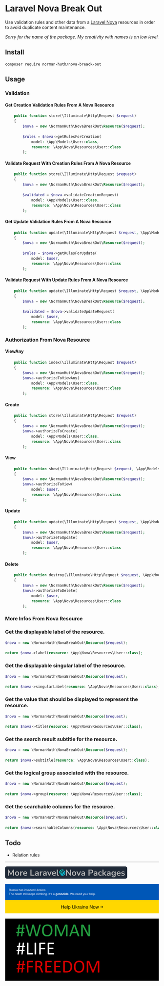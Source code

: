 # Laravel Nova Break Out

Use validation rules and other data from a [Laravel Nova](https://nova.laravel.com/) resources in order to avoid
duplicate content maintenance.

_Sorry for the name of the package. My creativity with names is on low level._

## Install

```shell
composer require norman-huth/nova-breack-out
```

## Usage

### Validation

#### Get Creation Validation Rules From A Nova Resource

```php
    public function store(\Illuminate\Http\Request $request)
    {
        $nova = new \NormanHuth\NovaBreakOut\Resource($request);

        $rules = $nova->getRulesForCreation(
            model: \App\Models\User::class,
            resource: \App\Nova\Resources\User::class
        );
```

#### Validate Request With Creation Rules From A Nova Resource

```php
    public function store(\Illuminate\Http\Request $request)
    {
        $nova = new \NormanHuth\NovaBreakOut\Resource($request);

        $validated = $nova->validateCreationRequest(
            model: \App\Models\User::class,
            resource: \App\Nova\Resources\User::class
        );
```

#### Get Update Validation Rules From A Nova Resource

```php
    public function update(\Illuminate\Http\Request $request, \App\Models\User $user)
    {
        $nova = new \NormanHuth\NovaBreakOut\Resource($request);

        $rules = $nova->getRulesForUpdate(
            model: $user,
            resource: \App\Nova\Resources\User::class
        );
```

#### Validate Request With Update Rules From A Nova Resource

```php
    public function update(\Illuminate\Http\Request $request, \App\Models\User $user)
    {
        $nova = new \NormanHuth\NovaBreakOut\Resource($request);

        $validated = $nova->validateUpdateRequest(
            model: $user,
            resource: \App\Nova\Resources\User::class
        );
```

### Authorization From Nova Resource

#### ViewAny

```php
    public function index(\Illuminate\Http\Request $request)
    {
        $nova = new \NormanHuth\NovaBreakOut\Resource($request);
        $nova->authorizeToViewAny(
            model: \App\Models\User::class,
            resource: \App\Nova\Resources\User::class
        );
```

#### Create

```php
    public function store(\Illuminate\Http\Request $request)
    {
        $nova = new \NormanHuth\NovaBreakOut\Resource($request);
        $nova->authorizeToCreate(
            model: \App\Models\User::class,
            resource: \App\Nova\Resources\User::class
        );
```

#### View

```php
    public function show(\Illuminate\Http\Request $request, \App\Models\User $user)
    {
        $nova = new \NormanHuth\NovaBreakOut\Resource($request);
        $nova->authorizeToView(
            model: $user,
            resource: \App\Nova\Resources\User::class
        );
```

#### Update

```php
    public function update(\Illuminate\Http\Request $request, \App\Models\User $user)
    {
        $nova = new \NormanHuth\NovaBreakOut\Resource($request);
        $nova->authorizeToUpdate(
            model: $user,
            resource: \App\Nova\Resources\User::class
        );
```

#### Delete

```php
    public function destroy(\Illuminate\Http\Request $request, \App\Models\User $user)
    {
        $nova = new \NormanHuth\NovaBreakOut\Resource($request);
        $nova->authorizeToDelete(
            model: $user,
            resource: \App\Nova\Resources\User::class
        );
```

### More Infos From Nova Resource

### Get the displayable label of the resource.

```php
$nova = new \NormanHuth\NovaBreakOut\Resource($request);

return $nova->label(resource: \App\Nova\Resources\User::class);
```

### Get the displayable singular label of the resource.

```php
$nova = new \NormanHuth\NovaBreakOut\Resource($request);

return $nova->singularLabel(resource: \App\Nova\Resources\User::class);
```

### Get the value that should be displayed to represent the resource.

```php
$nova = new \NormanHuth\NovaBreakOut\Resource($request);

return $nova->title(resource: \App\Nova\Resources\User::class);
```

### Get the search result subtitle for the resource.

```php
$nova = new \NormanHuth\NovaBreakOut\Resource($request);

return $nova->subtitle(resource: \App\Nova\Resources\User::class);
```

### Get the logical group associated with the resource.

```php
$nova = new \NormanHuth\NovaBreakOut\Resource($request);

return $nova->group(resource: \App\Nova\Resources\User::class);
```

### Get the searchable columns for the resource.

```php
$nova = new \NormanHuth\NovaBreakOut\Resource($request);

return $nova->searchableColumns(resource: \App\Nova\Resources\User::class);
```

## Todo

* Relation rules

---

[![More Laravel Nova Packages](https://raw.githubusercontent.com/Muetze42/asset-repo/main/svg/more-laravel-nova-packages.svg)](https://huth.it/nova-packages)

[![Stand With Ukraine](https://raw.githubusercontent.com/vshymanskyy/StandWithUkraine/main/banner2-direct.svg)](https://vshymanskyy.github.io/StandWithUkraine/)

[![Woman. Life. Freedom.](https://raw.githubusercontent.com/Muetze42/Muetze42/2033b219c6cce0cb656c34da5246434c27919bcd/files/iran-banner-big.svg)](https://linktr.ee/CurrentPetitionsFreeIran)
